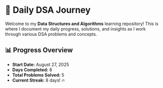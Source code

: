 # 🚀 Daily DSA Journey

Welcome to my **Data Structures and Algorithms** learning repository! This is where I document my daily progress, solutions, and insights as I work through various DSA problems and concepts.

## 📊 Progress Overview

- **Start Date:** August 27, 2025
- **Days Completed:** 8
- **Total Problems Solved:** 5
- **Current Streak:** 8 days! 🔥
